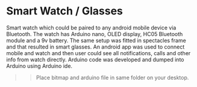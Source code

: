 # Smart Watch / Glasses

Smart watch which could be paired to any android mobile device via Bluetooth. The watch has Arduino
nano, OLED display, HC05 Bluetooth module and a 9v battery. The same setup was fitted in spectacles
frame and that resulted in smart glasses. An android app was used to connect mobile and watch and then
user could see all notifications, calls and other info from watch directly. Arduino code was developed and
dumped into Arduino using Arduino ide.

>> Place bitmap and arduino file in same folder on your desktop.
